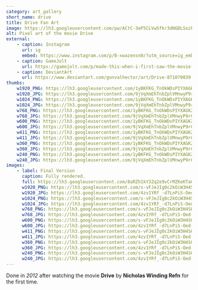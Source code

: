 ```yaml
---
category: art_gallery
short_name: drive
title: Drive Fan Art
image: https://lh3.googleusercontent.com/pw/ACtC-3eP5CLVw5fkr3dNGDLSxzkWW4an-Lc5b7dGjKpTFODB20lSF1w_20548TPRll1E5gJRvPOpsLIDUWVGoBwv1ZUs2ISfntT9Ljo_18NqdAgSeflkS96PeI3pD1C2luQI_H6O0Hk-9wT6_DPsYAUR1dHu=w1200-h630-no?authuser=0
alt: Pixel art of the movie Drive
external:
    - caption: Instagram
      url: ig
      embed: https://www.instagram.com/p/B-xwazensn0/?utm_source=ig_embed&amp;utm_campaign=loading
    - caption: GameJolt
      url: https://gamejolt.com/p/made-this-when-i-first-saw-the-movie-back-in-2012-pixelart-fanart-ieidhpqx
    - caption: DeviantArt
      url: https://www.deviantart.com/gonvalhector/art/Drive-871070039
thumbs:
    w1920_PNG: https://lh3.googleusercontent.com/1yBKFKG_TnOkWDsPIYXAGKZzz3zRXDaa0GHRxjG6nd0rZcy-9eXhLjl03wQyz1C22ffcDoF40sSWIi4w4GL2IuuQe1MPsN4qqEw32SBOER5hnUyDMA5yLXyIUCr8i-05un8XSWRDlw=w355
    w1920_JPG: https://lh3.googleusercontent.com/9jVqXmEhTnbZplVMnwyP9rCAT9ixC3d6lupG2SKhQIqJgX1cOGRQ26S33dvjeLx7PSMT02QWNau4ip68m03Ap3kctkB0wPoipdxLUfXIScYMLi1JlOHVbVz4QPKviqPDL0dufTa2Rg=w355
    w1024_PNG: https://lh3.googleusercontent.com/1yBKFKG_TnOkWDsPIYXAGKZzz3zRXDaa0GHRxjG6nd0rZcy-9eXhLjl03wQyz1C22ffcDoF40sSWIi4w4GL2IuuQe1MPsN4qqEw32SBOER5hnUyDMA5yLXyIUCr8i-05un8XSWRDlw=w284
    w1024_JPG: https://lh3.googleusercontent.com/9jVqXmEhTnbZplVMnwyP9rCAT9ixC3d6lupG2SKhQIqJgX1cOGRQ26S33dvjeLx7PSMT02QWNau4ip68m03Ap3kctkB0wPoipdxLUfXIScYMLi1JlOHVbVz4QPKviqPDL0dufTa2Rg=w284
    w768_PNG: https://lh3.googleusercontent.com/1yBKFKG_TnOkWDsPIYXAGKZzz3zRXDaa0GHRxjG6nd0rZcy-9eXhLjl03wQyz1C22ffcDoF40sSWIi4w4GL2IuuQe1MPsN4qqEw32SBOER5hnUyDMA5yLXyIUCr8i-05un8XSWRDlw=w213
    w768_JPG: https://lh3.googleusercontent.com/9jVqXmEhTnbZplVMnwyP9rCAT9ixC3d6lupG2SKhQIqJgX1cOGRQ26S33dvjeLx7PSMT02QWNau4ip68m03Ap3kctkB0wPoipdxLUfXIScYMLi1JlOHVbVz4QPKviqPDL0dufTa2Rg=w213
    w600_PNG: https://lh3.googleusercontent.com/1yBKFKG_TnOkWDsPIYXAGKZzz3zRXDaa0GHRxjG6nd0rZcy-9eXhLjl03wQyz1C22ffcDoF40sSWIi4w4GL2IuuQe1MPsN4qqEw32SBOER5hnUyDMA5yLXyIUCr8i-05un8XSWRDlw=w166
    w600_JPG: https://lh3.googleusercontent.com/9jVqXmEhTnbZplVMnwyP9rCAT9ixC3d6lupG2SKhQIqJgX1cOGRQ26S33dvjeLx7PSMT02QWNau4ip68m03Ap3kctkB0wPoipdxLUfXIScYMLi1JlOHVbVz4QPKviqPDL0dufTa2Rg=w166
    w411_PNG: https://lh3.googleusercontent.com/1yBKFKG_TnOkWDsPIYXAGKZzz3zRXDaa0GHRxjG6nd0rZcy-9eXhLjl03wQyz1C22ffcDoF40sSWIi4w4GL2IuuQe1MPsN4qqEw32SBOER5hnUyDMA5yLXyIUCr8i-05un8XSWRDlw=w114
    w411_JPG: https://lh3.googleusercontent.com/9jVqXmEhTnbZplVMnwyP9rCAT9ixC3d6lupG2SKhQIqJgX1cOGRQ26S33dvjeLx7PSMT02QWNau4ip68m03Ap3kctkB0wPoipdxLUfXIScYMLi1JlOHVbVz4QPKviqPDL0dufTa2Rg=w114
    w360_PNG: https://lh3.googleusercontent.com/1yBKFKG_TnOkWDsPIYXAGKZzz3zRXDaa0GHRxjG6nd0rZcy-9eXhLjl03wQyz1C22ffcDoF40sSWIi4w4GL2IuuQe1MPsN4qqEw32SBOER5hnUyDMA5yLXyIUCr8i-05un8XSWRDlw=w100
    w360_JPG: https://lh3.googleusercontent.com/9jVqXmEhTnbZplVMnwyP9rCAT9ixC3d6lupG2SKhQIqJgX1cOGRQ26S33dvjeLx7PSMT02QWNau4ip68m03Ap3kctkB0wPoipdxLUfXIScYMLi1JlOHVbVz4QPKviqPDL0dufTa2Rg=w100
    w240_PNG: https://lh3.googleusercontent.com/1yBKFKG_TnOkWDsPIYXAGKZzz3zRXDaa0GHRxjG6nd0rZcy-9eXhLjl03wQyz1C22ffcDoF40sSWIi4w4GL2IuuQe1MPsN4qqEw32SBOER5hnUyDMA5yLXyIUCr8i-05un8XSWRDlw=w66
    w240_JPG: https://lh3.googleusercontent.com/9jVqXmEhTnbZplVMnwyP9rCAT9ixC3d6lupG2SKhQIqJgX1cOGRQ26S33dvjeLx7PSMT02QWNau4ip68m03Ap3kctkB0wPoipdxLUfXIScYMLi1JlOHVbVz4QPKviqPDL0dufTa2Rg=w66
images:
    - label: Final Version
      caption: Fully rendered.
      full: https://lh3.googleusercontent.com/8aRZh1kY3Zq2e9vCrMZKeKTaGNxt7VtB05tuqlhRfdF454A9SKdQV9kVBWUOaI6YETRsvSbIT48Iz4k28C9pZ3k10a_01wKYqrIc2zjimnceT9y4oW5p0Sprzf7H0rklbs_mfzinvA=w1080-h1080
      w1920_PNG: https://lh3.googleusercontent.com/s-vFJeJIg0c2kOiW3H4SOIi_hcF1g8Of7OIhUC-_09W5e5TvXqXsRvD5GjXe-nPCHwkX0Tv9FKPzKlsdCN126adsNlKdYNfe3x_O2Tj-AO3jjM3-tK5iNJDSAaMkLEyflzZ1efSDTA=w850
      w1920_JPG: https://lh3.googleusercontent.com/4zv1YRf_-d7LnPiS-Oed-Q554skHQY51GFf8NFXUcptDlR6021XWHBy3DpQDsyKRQoSmgvbBTtydAVvKX9acRKB5KW5Y2ePY9qwxYa7JZTHMqdx1f-zYLtv4ZdUv70d5eWeFQ9_bDg=w850
      w1024_PNG: https://lh3.googleusercontent.com/s-vFJeJIg0c2kOiW3H4SOIi_hcF1g8Of7OIhUC-_09W5e5TvXqXsRvD5GjXe-nPCHwkX0Tv9FKPzKlsdCN126adsNlKdYNfe3x_O2Tj-AO3jjM3-tK5iNJDSAaMkLEyflzZ1efSDTA=w711
      w1024_JPG: https://lh3.googleusercontent.com/4zv1YRf_-d7LnPiS-Oed-Q554skHQY51GFf8NFXUcptDlR6021XWHBy3DpQDsyKRQoSmgvbBTtydAVvKX9acRKB5KW5Y2ePY9qwxYa7JZTHMqdx1f-zYLtv4ZdUv70d5eWeFQ9_bDg=w711
      w768_PNG: https://lh3.googleusercontent.com/s-vFJeJIg0c2kOiW3H4SOIi_hcF1g8Of7OIhUC-_09W5e5TvXqXsRvD5GjXe-nPCHwkX0Tv9FKPzKlsdCN126adsNlKdYNfe3x_O2Tj-AO3jjM3-tK5iNJDSAaMkLEyflzZ1efSDTA=w533
      w768_JPG: https://lh3.googleusercontent.com/4zv1YRf_-d7LnPiS-Oed-Q554skHQY51GFf8NFXUcptDlR6021XWHBy3DpQDsyKRQoSmgvbBTtydAVvKX9acRKB5KW5Y2ePY9qwxYa7JZTHMqdx1f-zYLtv4ZdUv70d5eWeFQ9_bDg=w533
      w600_PNG: https://lh3.googleusercontent.com/s-vFJeJIg0c2kOiW3H4SOIi_hcF1g8Of7OIhUC-_09W5e5TvXqXsRvD5GjXe-nPCHwkX0Tv9FKPzKlsdCN126adsNlKdYNfe3x_O2Tj-AO3jjM3-tK5iNJDSAaMkLEyflzZ1efSDTA=w416
      w600_JPG: https://lh3.googleusercontent.com/4zv1YRf_-d7LnPiS-Oed-Q554skHQY51GFf8NFXUcptDlR6021XWHBy3DpQDsyKRQoSmgvbBTtydAVvKX9acRKB5KW5Y2ePY9qwxYa7JZTHMqdx1f-zYLtv4ZdUv70d5eWeFQ9_bDg=w416
      w411_PNG: https://lh3.googleusercontent.com/s-vFJeJIg0c2kOiW3H4SOIi_hcF1g8Of7OIhUC-_09W5e5TvXqXsRvD5GjXe-nPCHwkX0Tv9FKPzKlsdCN126adsNlKdYNfe3x_O2Tj-AO3jjM3-tK5iNJDSAaMkLEyflzZ1efSDTA=w285
      w411_JPG: https://lh3.googleusercontent.com/4zv1YRf_-d7LnPiS-Oed-Q554skHQY51GFf8NFXUcptDlR6021XWHBy3DpQDsyKRQoSmgvbBTtydAVvKX9acRKB5KW5Y2ePY9qwxYa7JZTHMqdx1f-zYLtv4ZdUv70d5eWeFQ9_bDg=w285
      w360_PNG: https://lh3.googleusercontent.com/s-vFJeJIg0c2kOiW3H4SOIi_hcF1g8Of7OIhUC-_09W5e5TvXqXsRvD5GjXe-nPCHwkX0Tv9FKPzKlsdCN126adsNlKdYNfe3x_O2Tj-AO3jjM3-tK5iNJDSAaMkLEyflzZ1efSDTA=w250
      w360_JPG: https://lh3.googleusercontent.com/4zv1YRf_-d7LnPiS-Oed-Q554skHQY51GFf8NFXUcptDlR6021XWHBy3DpQDsyKRQoSmgvbBTtydAVvKX9acRKB5KW5Y2ePY9qwxYa7JZTHMqdx1f-zYLtv4ZdUv70d5eWeFQ9_bDg=w250
      w240_PNG: https://lh3.googleusercontent.com/s-vFJeJIg0c2kOiW3H4SOIi_hcF1g8Of7OIhUC-_09W5e5TvXqXsRvD5GjXe-nPCHwkX0Tv9FKPzKlsdCN126adsNlKdYNfe3x_O2Tj-AO3jjM3-tK5iNJDSAaMkLEyflzZ1efSDTA=w166
      w240_JPG: https://lh3.googleusercontent.com/4zv1YRf_-d7LnPiS-Oed-Q554skHQY51GFf8NFXUcptDlR6021XWHBy3DpQDsyKRQoSmgvbBTtydAVvKX9acRKB5KW5Y2ePY9qwxYa7JZTHMqdx1f-zYLtv4ZdUv70d5eWeFQ9_bDg=w166
---
```


Done in *2012* after watching the movie **Drive** by **Nicholas Winding Refn** for the first time.
